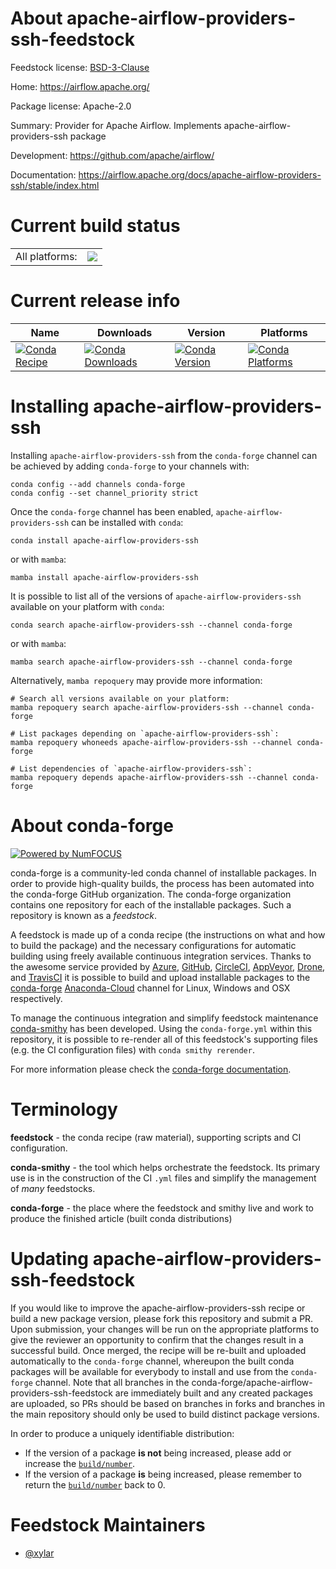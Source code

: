 About apache-airflow-providers-ssh-feedstock
============================================

Feedstock license: [BSD-3-Clause](https://github.com/conda-forge/apache-airflow-providers-ssh-feedstock/blob/main/LICENSE.txt)

Home: https://airflow.apache.org/

Package license: Apache-2.0

Summary: Provider for Apache Airflow. Implements apache-airflow-providers-ssh package

Development: https://github.com/apache/airflow/

Documentation: https://airflow.apache.org/docs/apache-airflow-providers-ssh/stable/index.html

Current build status
====================


<table><tr><td>All platforms:</td>
    <td>
      <a href="https://dev.azure.com/conda-forge/feedstock-builds/_build/latest?definitionId=11921&branchName=main">
        <img src="https://dev.azure.com/conda-forge/feedstock-builds/_apis/build/status/apache-airflow-providers-ssh-feedstock?branchName=main">
      </a>
    </td>
  </tr>
</table>

Current release info
====================

| Name | Downloads | Version | Platforms |
| --- | --- | --- | --- |
| [![Conda Recipe](https://img.shields.io/badge/recipe-apache--airflow--providers--ssh-green.svg)](https://anaconda.org/conda-forge/apache-airflow-providers-ssh) | [![Conda Downloads](https://img.shields.io/conda/dn/conda-forge/apache-airflow-providers-ssh.svg)](https://anaconda.org/conda-forge/apache-airflow-providers-ssh) | [![Conda Version](https://img.shields.io/conda/vn/conda-forge/apache-airflow-providers-ssh.svg)](https://anaconda.org/conda-forge/apache-airflow-providers-ssh) | [![Conda Platforms](https://img.shields.io/conda/pn/conda-forge/apache-airflow-providers-ssh.svg)](https://anaconda.org/conda-forge/apache-airflow-providers-ssh) |

Installing apache-airflow-providers-ssh
=======================================

Installing `apache-airflow-providers-ssh` from the `conda-forge` channel can be achieved by adding `conda-forge` to your channels with:

```
conda config --add channels conda-forge
conda config --set channel_priority strict
```

Once the `conda-forge` channel has been enabled, `apache-airflow-providers-ssh` can be installed with `conda`:

```
conda install apache-airflow-providers-ssh
```

or with `mamba`:

```
mamba install apache-airflow-providers-ssh
```

It is possible to list all of the versions of `apache-airflow-providers-ssh` available on your platform with `conda`:

```
conda search apache-airflow-providers-ssh --channel conda-forge
```

or with `mamba`:

```
mamba search apache-airflow-providers-ssh --channel conda-forge
```

Alternatively, `mamba repoquery` may provide more information:

```
# Search all versions available on your platform:
mamba repoquery search apache-airflow-providers-ssh --channel conda-forge

# List packages depending on `apache-airflow-providers-ssh`:
mamba repoquery whoneeds apache-airflow-providers-ssh --channel conda-forge

# List dependencies of `apache-airflow-providers-ssh`:
mamba repoquery depends apache-airflow-providers-ssh --channel conda-forge
```


About conda-forge
=================

[![Powered by
NumFOCUS](https://img.shields.io/badge/powered%20by-NumFOCUS-orange.svg?style=flat&colorA=E1523D&colorB=007D8A)](https://numfocus.org)

conda-forge is a community-led conda channel of installable packages.
In order to provide high-quality builds, the process has been automated into the
conda-forge GitHub organization. The conda-forge organization contains one repository
for each of the installable packages. Such a repository is known as a *feedstock*.

A feedstock is made up of a conda recipe (the instructions on what and how to build
the package) and the necessary configurations for automatic building using freely
available continuous integration services. Thanks to the awesome service provided by
[Azure](https://azure.microsoft.com/en-us/services/devops/), [GitHub](https://github.com/),
[CircleCI](https://circleci.com/), [AppVeyor](https://www.appveyor.com/),
[Drone](https://cloud.drone.io/welcome), and [TravisCI](https://travis-ci.com/)
it is possible to build and upload installable packages to the
[conda-forge](https://anaconda.org/conda-forge) [Anaconda-Cloud](https://anaconda.org/)
channel for Linux, Windows and OSX respectively.

To manage the continuous integration and simplify feedstock maintenance
[conda-smithy](https://github.com/conda-forge/conda-smithy) has been developed.
Using the ``conda-forge.yml`` within this repository, it is possible to re-render all of
this feedstock's supporting files (e.g. the CI configuration files) with ``conda smithy rerender``.

For more information please check the [conda-forge documentation](https://conda-forge.org/docs/).

Terminology
===========

**feedstock** - the conda recipe (raw material), supporting scripts and CI configuration.

**conda-smithy** - the tool which helps orchestrate the feedstock.
                   Its primary use is in the construction of the CI ``.yml`` files
                   and simplify the management of *many* feedstocks.

**conda-forge** - the place where the feedstock and smithy live and work to
                  produce the finished article (built conda distributions)


Updating apache-airflow-providers-ssh-feedstock
===============================================

If you would like to improve the apache-airflow-providers-ssh recipe or build a new
package version, please fork this repository and submit a PR. Upon submission,
your changes will be run on the appropriate platforms to give the reviewer an
opportunity to confirm that the changes result in a successful build. Once
merged, the recipe will be re-built and uploaded automatically to the
`conda-forge` channel, whereupon the built conda packages will be available for
everybody to install and use from the `conda-forge` channel.
Note that all branches in the conda-forge/apache-airflow-providers-ssh-feedstock are
immediately built and any created packages are uploaded, so PRs should be based
on branches in forks and branches in the main repository should only be used to
build distinct package versions.

In order to produce a uniquely identifiable distribution:
 * If the version of a package **is not** being increased, please add or increase
   the [``build/number``](https://docs.conda.io/projects/conda-build/en/latest/resources/define-metadata.html#build-number-and-string).
 * If the version of a package **is** being increased, please remember to return
   the [``build/number``](https://docs.conda.io/projects/conda-build/en/latest/resources/define-metadata.html#build-number-and-string)
   back to 0.

Feedstock Maintainers
=====================

* [@xylar](https://github.com/xylar/)

